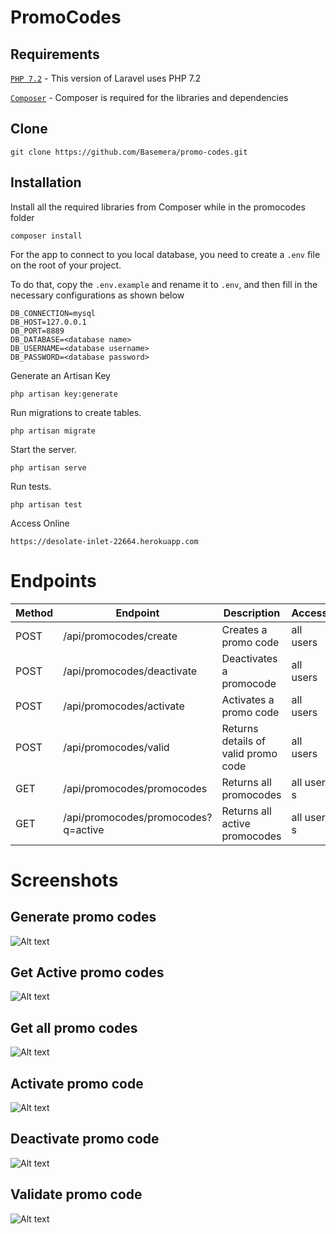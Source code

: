 # PromoCodes

## Requirements

[`PHP 7.2`](http://php.net/manual/en/install.php) - This version of Laravel uses PHP 7.2

[`Composer`](https://getcomposer.org/) - Composer is required for the libraries and dependencies

## Clone 
```git clone https://github.com/Basemera/promo-codes.git```

## Installation

Install all the required libraries from Composer while in the promocodes folder
```
composer install
```
For the app to connect to you local database, you need to create a `.env` file on the root of your project.

To do that, copy the `.env.example` and rename it to `.env`, and then fill in the
necessary configurations as shown below
```
DB_CONNECTION=mysql
DB_HOST=127.0.0.1
DB_PORT=8889
DB_DATABASE=<database name>
DB_USERNAME=<database username>
DB_PASSWORD=<database password>

```

Generate an Artisan Key
```
php artisan key:generate
```

Run migrations to create tables.
```
php artisan migrate
```


Start the server.
```
php artisan serve
```


Run tests.
```
php artisan test
```

Access Online
```
https://desolate-inlet-22664.herokuapp.com
```

# Endpoints

| Method | Endpoint                                              | Description                  | Access          |
|--------|-------------------------------------------------------|------------------------------|-----------------|
| POST   | /api/promocodes/create                                | Creates a promo code         | all users       |
| POST   | /api/promocodes/deactivate                            | Deactivates a promocode      | all users       |
| POST   | /api/promocodes/activate                              | Activates a promo code       | all users       |
| POST    | /api/promocodes/valid                                 | Returns details of valid promo code|all users        |
| GET    | /api/promocodes/promocodes                            | Returns all promocodes       | all user s   |
| GET    | /api/promocodes/promocodes?q=active                   | Returns all active promocodes| all user s   |

# Screenshots
## Generate promo codes
![Alt text](app/images/generate_code.png?raw=true "Generate Promo code")

## Get Active promo codes
![Alt text](app/images/get_active_codes.png?raw=true "Get active Promo code")

## Get all promo codes
![Alt text](app/images/get_all_codes.png?raw=true "Get all Promo code")

## Activate promo code
![Alt text](app/images/activate_code.png?raw=true "Activate Promo code")

## Deactivate promo code
![Alt text](app/images/deactivate_code1.png?raw=true "Deactivate Promo code")

## Validate promo code
![Alt text](app/images/validate_code.png?raw=true "Validate Promo code")


